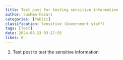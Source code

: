 ```yaml
---
title: Test post for testing sensitive information
author: sushma-hazari
categories: [Public]
classification: Sensitive (Government staff)
tags: [test]
date: 2024-08-23 03:17:55 
likes: 0
---
```


1. Test post to test the sensitive information
